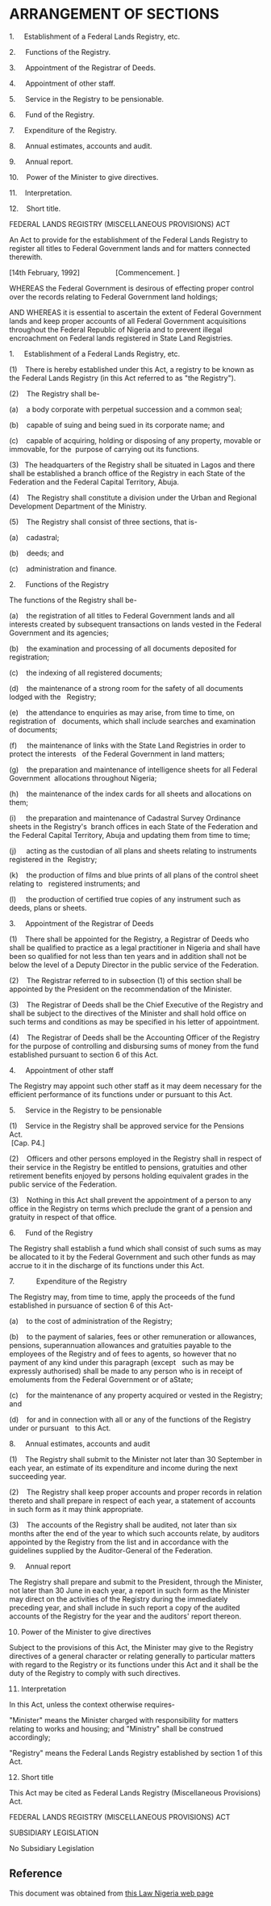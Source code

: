 # ARRANGEMENT OF SECTIONS

1.     Establishment of a Federal Lands Registry, etc.

2.     Functions of the Registry.

3.     Appointment of the Registrar of Deeds.

4.     Appointment of other staff.

5.     Service in the Registry to be pensionable.

6.     Fund of the Registry.

7.     Expenditure of the Registry.

8.     Annual estimates, accounts and audit.

9.     Annual report.

10.    Power of the Minister to give directives.

11.    Interpretation.

12.    Short title.

FEDERAL LANDS REGISTRY (MISCELLANEOUS PROVISIONS) ACT

An Act to provide for the establishment of the Federal Lands Registry to register all titles to Federal Government lands and for matters connected therewith.

[14th February, 1992]                  [Commencement. ]

WHEREAS the Federal Government is desirous of effecting proper control over the records relating to Federal Government land holdings;

AND WHEREAS it is essential to ascertain the extent of Federal Government lands and keep proper accounts of all Federal Government acquisitions throughout the Federal Republic of Nigeria and to prevent illegal encroachment on Federal lands registered in State Land Registries.

1.     Establishment of a Federal Lands Registry, etc.

(1)    There is hereby established under this Act, a registry to be known as the Federal Lands Registry (in this Act referred to as "the Registry").

(2)    The Registry shall be-

(a)    a body corporate with perpetual succession and a common seal;

(b)    capable of suing and being sued in its corporate name; and

(c)    capable of acquiring, holding or disposing of any property, movable or immovable, for the  purpose of carrying out its functions.

(3)   The headquarters of the Registry shall be situated in Lagos and there shall be established a branch office of the Registry in each State of the Federation and the Federal Capital Territory, Abuja.

(4)    The Registry shall constitute a division under the Urban and Regional Development Department of the Ministry.

(5)    The Registry shall consist of three sections, that is-

(a)    cadastral;

(b)    deeds; and

(c)    administration and finance.

2.     Functions of the Registry

The functions of the Registry shall be-

(a)    the registration of all titles to Federal Government lands and all interests created by subsequent transactions on lands vested in the Federal Government and its agencies;

(b)    the examination and processing of all documents deposited for registration;

(c)    the indexing of all registered documents;

(d)    the maintenance of a strong room for the safety of all documents lodged with the   Registry;

(e)    the attendance to enquiries as may arise, from time to time, on registration of   documents, which shall include searches and examination of documents;

(f)     the maintenance of links with the State Land Registries in order to protect the interests   of the Federal Government in land matters;

(g)    the preparation and maintenance of intelligence sheets for all Federal Government  allocations throughout Nigeria;

(h)    the maintenance of the index cards for all sheets and allocations on them;

(i)     the preparation and maintenance of Cadastral Survey Ordinance sheets in the Registry's  branch offices in each State of the Federation and the Federal Capital Territory, Abuja and updating them from time to time;

(j)     acting as the custodian of all plans and sheets relating to instruments registered in the  Registry;

(k)    the production of films and blue prints of all plans of the control sheet relating to   registered instruments; and

(l)     the production of certified true copies of any instrument such as deeds, plans or sheets.

3.     Appointment of the Registrar of Deeds

(1)    There shall be appointed for the Registry, a Registrar of Deeds who shall be qualified to practice as a legal practitioner in Nigeria and shall have been so qualified for not less than ten years and in addition shall not be below the level of a Deputy Director in the public service of the Federation.

(2)    The Registrar referred to in subsection (1) of this section shall be appointed by the President on the recommendation of the Minister.

(3)    The Registrar of Deeds shall be the Chief Executive of the Registry and shall be subject to the directives of the Minister and shall hold office on such terms and conditions as may be specified in his letter of appointment.

(4)    The Registrar of Deeds shall be the Accounting Officer of the Registry for the purpose of controlling and disbursing sums of money from the fund established pursuant to section 6 of this Act.

4.     Appointment of other staff

The Registry may appoint such other staff as it may deem necessary for the efficient performance of its functions under or pursuant to this Act.

5.     Service in the Registry to be pensionable

(1)    Service in the Registry shall be approved service for the Pensions Act.                                                                                                                          [Cap. P4.]

(2)    Officers and other persons employed in the Registry shall in respect of their service in the Registry be entitled to pensions, gratuities and other retirement benefits enjoyed by persons holding equivalent grades in the public service of the Federation.

(3)    Nothing in this Act shall prevent the appointment of a person to any office in the Registry on terms which preclude the grant of a pension and gratuity in respect of that office.

6.     Fund of the Registry

The Registry shall establish a fund which shall consist of such sums as may be allocated to it by the Federal Government and such other funds as may accrue to it in the discharge of its functions under this Act.

7.           Expenditure of the Registry

The Registry may, from time to time, apply the proceeds of the fund established in pursuance of section 6 of this Act-

(a)    to the cost of administration of the Registry;

(b)    to the payment of salaries, fees or other remuneration or allowances, pensions, superannuation allowances and gratuities payable to the employees of the Registry and of fees to agents, so however that no payment of any kind under this paragraph (except   such as may be expressly authorised) shall be made to any person who is in receipt of emoluments from the Federal Government or of aState;

(c)    for the maintenance of any property acquired or vested in the Registry; and

(d)    for and in connection with all or any of the functions of the Registry under or pursuant   to this Act.

8.     Annual estimates, accounts and audit

(1)    The Registry shall submit to the Minister not later than 30 September in each year, an estimate of its expenditure and income during the next succeeding year.

(2)    The Registry shall keep proper accounts and proper records in relation thereto and shall prepare in respect of each year, a statement of accounts in such form as it may think appropriate.

(3)    The accounts of the Registry shall be audited, not later than six months after the end of the year to which such accounts relate, by auditors appointed by the Registry from the list and in accordance with the guidelines supplied by the Auditor-General of the Federation.

9.     Annual report

The Registry shall prepare and submit to the President, through the Minister, not later than 30 June in each year, a report in such form as the Minister may direct on the activities of the Registry during the immediately preceding year, and shall include in such report a copy of the audited accounts of the Registry for the year and the auditors' report thereon.

10. Power of the Minister to give directives

Subject to the provisions of this Act, the Minister may give to the Registry directives of a general character or relating generally to particular matters with regard to the Registry or its functions under this Act and it shall be the duty of the Registry to comply with such directives.

11. Interpretation

In this Act, unless the context otherwise requires-

"Minister" means the Minister charged with responsibility for matters relating to works and housing; and "Ministry" shall be construed accordingly;

"Registry" means the Federal Lands Registry established by section 1 of this Act.

12. Short title

This Act may be cited as Federal Lands Registry (Miscellaneous Provisions) Act.

FEDERAL LANDS REGISTRY (MISCELLANEOUS PROVISIONS) ACT

SUBSIDIARY LEGISLATION

No Subsidiary Legislation

## Reference

This document was obtained from [this Law Nigeria web page](http://www.lawnigeria.com/LFN/F/Federal-Lands-Registry%28Miscellaneous-Provisions%29Act.php)